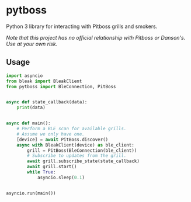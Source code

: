 # pytboss

Python 3 library for interacting with Pitboss grills and smokers.

*Note that this project has no official relationship with Pitboss or Danson's. Use at your own risk.*

## Usage

```python
import asyncio
from bleak import BleakClient
from pytboss import BleConnection, PitBoss


async def state_callback(data):
    print(data)


async def main():
    # Perform a BLE scan for available grills.
    # Assume we only have one.
    [device] = await PitBoss.discover()
    async with BleakClient(device) as ble_client:
        grill = PitBoss(BleConnection(ble_client))
        # Subscribe to updates from the grill.
        await grill.subscribe_state(state_callback)
        await grill.start()
        while True:
            asyncio.sleep(0.1)


asyncio.run(main())
```
